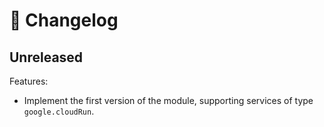 # 🔖 Changelog

## Unreleased

Features:

- Implement the first version of the module, supporting services of type `google.cloudRun`.
